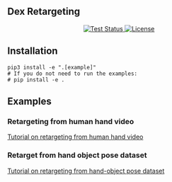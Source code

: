 Dex Retargeting
---
<p align="center">
    <!-- code check badges -->
    <a href='https://github.com/dexsuite/dex-retargeting/blob/main/.github/workflows/test.yml'>
        <img src='https://github.com/dexsuite/dex-retargeting/actions/workflows/test.yml/badge.svg' alt='Test Status' />
    </a>
    <!-- license badge -->
    <a href="https://github.com/dexsuite/dex-retargeting/blob/main/LICENSE">
        <img alt="License" src="https://img.shields.io/badge/license-MIT-blue">
    </a>
</p>

## Installation

```shell
pip3 install -e ".[example]"
# If you do not need to run the examples:
# pip install -e .

```

## Examples

### Retargeting from human hand video

[Tutorial on retargeting from human hand video](example/vector_retargeting/README.md)

### Retarget from hand object pose dataset

[Tutorial on retargeting from hand-object pose dataset](example/position_retargeting/README.md)

